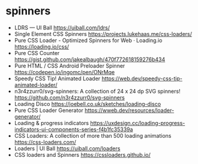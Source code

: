# spinners


* LDRS — UI Ball <https://uiball.com/ldrs/>
* Single Element CSS Spinners <https://projects.lukehaas.me/css-loaders/>
* Pure CSS Loader - Optimized Spinners for Web · Loading.io <https://loading.io/css/>
* Pure CSS Counter <https://gist.github.com/jakealbaugh/470f772618159276b434>
* Pure HTML / CSS Android Preloader Spinner <https://codepen.io/ingomc/pen/ONrMqe>
* Speedy CSS Tip! Animated Loader <https://web.dev/speedy-css-tip-animated-loader/>
* n3r4zzurr0/svg-spinners: A collection of 24 x 24 dp SVG spinners! <https://github.com/n3r4zzurr0/svg-spinners>
* Loading Disco  <https://joebell.co.uk/sketches/loading-disco>
* Pure CSS Loader Generator <https://wweb.dev/resources/loader-generator/>
* Loading & progress indicators <https://uxdesign.cc/loading-progress-indicators-ui-components-series-f4b1fc35339a>
* CSS Loaders: A collection of more than 500 loading animations <https://css-loaders.com/>
* Loaders | UI Ball <https://uiball.com/loaders>
* CSS loaders and Spinners <https://cssloaders.github.io/>
